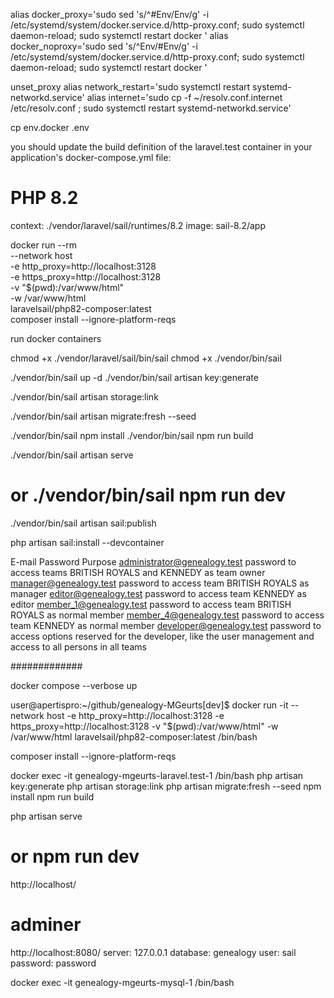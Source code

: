 alias docker_proxy='sudo sed 's/^#Env/Env/g' -i /etc/systemd/system/docker.service.d/http-proxy.conf; sudo systemctl daemon-reload; sudo systemctl restart docker '
alias docker_noproxy='sudo sed 's/^Env/#Env/g' -i /etc/systemd/system/docker.service.d/http-proxy.conf; sudo systemctl daemon-reload; sudo systemctl restart docker '

unset_proxy
alias network_restart='sudo systemctl restart systemd-networkd.service'
alias internet='sudo cp -f ~/resolv.conf.internet /etc/resolv.conf ; sudo systemctl restart systemd-networkd.service'


cp env.docker .env

you should update the build definition of the laravel.test container in your application's docker-compose.yml file:
 
# PHP 8.2
context: ./vendor/laravel/sail/runtimes/8.2
image: sail-8.2/app


docker run --rm \
    --network host \
    -e http_proxy=http://localhost:3128 \
    -e https_proxy=http://localhost:3128 \
    -v "$(pwd):/var/www/html" \
    -w /var/www/html \
    laravelsail/php82-composer:latest \
    composer install --ignore-platform-reqs

run docker containers

chmod +x ./vendor/laravel/sail/bin/sail
chmod +x ./vendor/bin/sail

./vendor/bin/sail up -d
./vendor/bin/sail artisan key:generate

./vendor/bin/sail artisan storage:link

./vendor/bin/sail artisan migrate:fresh --seed

./vendor/bin/sail npm install
./vendor/bin/sail npm run build

./vendor/bin/sail artisan serve
# or ./vendor/bin/sail npm run dev


./vendor/bin/sail artisan sail:publish

php artisan sail:install --devcontainer



E-mail	Password	Purpose
administrator@genealogy.test	password	to access teams BRITISH ROYALS and KENNEDY as team owner
manager@genealogy.test	password	to access team BRITISH ROYALS as manager
editor@genealogy.test	password	to access team KENNEDY as editor
member_1@genealogy.test	password	to access team BRITISH ROYALS as normal member
member_4@genealogy.test	password	to access team KENNEDY as normal member
developer@genealogy.test	password	to access options reserved for the developer, like the user management and access to all persons in all teams





#############



docker compose --verbose up

user@apertispro:~/github/genealogy-MGeurts[dev]$ docker run -it     --network host     -e http_proxy=http://localhost:3128     -e https_proxy=http://localhost:3128     -v "$(pwd):/var/www/html"     -w /var/www/html     laravelsail/php82-composer:latest /bin/bash


composer install --ignore-platform-reqs


docker exec -it genealogy-mgeurts-laravel.test-1 /bin/bash
php artisan key:generate
php artisan storage:link
php artisan migrate:fresh --seed
npm install
npm run build

php artisan serve
# or npm run dev

http://localhost/

# adminer
http://localhost:8080/
server: 127.0.0.1
database: genealogy
user: sail
password: password

docker exec -it genealogy-mgeurts-mysql-1 /bin/bash




